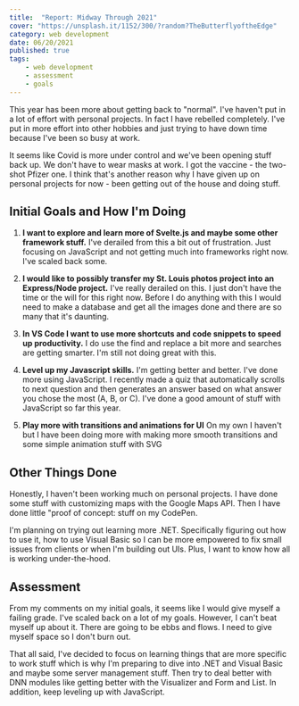 ```yaml
---
title:  "Report: Midway Through 2021"
cover: "https://unsplash.it/1152/300/?random?TheButterflyoftheEdge"
category: web development
date: 06/20/2021
published: true
tags:
    - web development
    - assessment
    - goals
---
```


This year has been more about getting back to "normal". I've haven't put in a lot of effort with personal projects. In fact I have rebelled completely. I've put in more effort into other hobbies and just trying to have down time because I've been so busy at work. 

It seems like Covid is more under control and we've been opening stuff back up. We don't have to wear masks at work. I got the vaccine - the two-shot Pfizer one. I think that's another reason why I have given up on personal projects for now - been getting out of the house and doing stuff. 


## Initial Goals and How I'm Doing

1. <strong>I want to explore and learn more of Svelte.js and maybe some other framework stuff.</strong> I've derailed from this a bit out of frustration. Just focusing on JavaScript and not getting much into frameworks right now. I've scaled back some.

2. <strong>I would like to possibly transfer my St. Louis photos project into an Express/Node project.</strong> I've really derailed on this. I just don't have the time or the will for this right now. Before I do anything with this I would need to make a database and get all the images done and there are so many that it's daunting. 

3. <strong>In VS Code I want to use more shortcuts and code snippets to speed up productivity.</strong> I do use the find and replace a bit more and searches are getting smarter. I'm still not doing great with this.

4. <strong>Level up my Javascript skills.</strong> I'm getting better and better. I've done more using JavaScript. I recently made a quiz that automatically scrolls to next question and then generates an answer based on what answer you chose the most (A, B, or C). I've done a good amount of stuff with JavaScript so far this year.

5. <strong>Play more with transitions and animations for UI</strong> On my own I haven't but I have been doing more with making more smooth transitions and some simple animation stuff with SVG

## Other Things Done

Honestly, I haven't been working much on personal projects. I have done some stuff with customizing maps with the Google Maps API. Then I have done little "proof of concept: stuff on my CodePen.

I'm planning on trying out learning more .NET. Specifically figuring out how to use it, how to use Visual Basic so I can be more empowered to fix small issues from clients or when I'm building out UIs. Plus, I want to know how all is working under-the-hood.

## Assessment

From my comments on my initial goals, it seems like I would give myself a failing grade. I've scaled back on a lot of my goals. However, I can't beat myself up about it. There are going to be ebbs and flows. I need to give myself space so I don't burn out.

That all said, I've decided to focus on learning things that are more specific to work stuff which is why I'm preparing to dive into .NET and Visual Basic and maybe some server management stuff. Then try to deal better with DNN modules like getting better with the Visualizer and Form and List. In addition, keep leveling up with JavaScript. 
